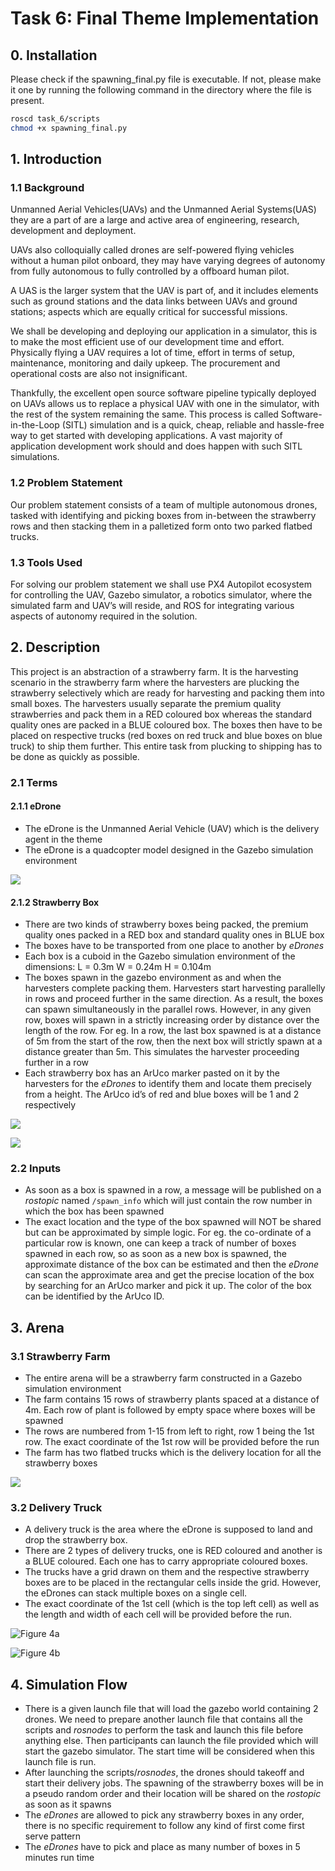 # Task 6: Final Theme Implementation

## 0. Installation
Please check if the spawning_final.py file is executable. If not, please make it one by running the following command in the directory where the file is present.
```bash
roscd task_6/scripts
chmod +x spawning_final.py 
```

## 1. Introduction

### 1.1 Background
Unmanned Aerial Vehicles(UAVs) and the Unmanned Aerial Systems(UAS) they are a part of are a large and active area of engineering, research, development and deployment.

UAVs also colloquially called drones are self-powered flying vehicles without a human pilot onboard, they may have varying degrees of autonomy from fully autonomous to fully controlled by a offboard human pilot.

A UAS is the larger system that the UAV is part of, and it includes elements such as ground stations and the data links between UAVs and ground stations; aspects which are equally critical for successful missions.

We shall be developing and deploying our application in a simulator, this is to make the most efficient use of our development time and effort. Physically flying a UAV requires a lot of time, effort in terms of setup, maintenance, monitoring and daily upkeep. The procurement and operational costs are also not insignificant.

Thankfully, the excellent open source software pipeline typically deployed on UAVs allows us to replace a physical UAV with one in the simulator, with the rest of the system remaining the same. This process is called Software-in-the-Loop (SITL) simulation and is a quick, cheap, reliable and hassle-free way to get started with developing applications. A vast majority of application development work should and does happen with such SITL simulations.

### 1.2 Problem Statement
Our problem statement consists of a team of multiple autonomous drones, tasked with identifying and picking boxes from in-between the strawberry rows and then stacking them in a palletized form onto two parked flatbed trucks.

### 1.3 Tools Used
For solving our problem statement we shall use PX4 Autopilot ecosystem for controlling the UAV, Gazebo simulator, a robotics simulator, where the simulated farm and UAV’s will reside, and ROS for integrating various aspects of autonomy required in the solution.

## 2. Description
This project is an abstraction of a strawberry farm. It is the harvesting scenario in the strawberry farm where the harvesters are plucking the strawberry selectively which are ready for harvesting and packing them into small boxes. The harvesters usually separate the premium quality strawberries and pack them in a RED coloured box whereas the standard quality ones are packed in a BLUE coloured box. The boxes then have to be placed on respective trucks (red boxes on red truck and blue boxes on blue truck) to ship them further. This entire task from plucking to shipping has to be done as quickly as possible.

### 2.1 Terms

#### 2.1.1 eDrone
- The eDrone is the Unmanned Aerial Vehicle (UAV) which is the delivery agent in the theme
- The eDrone is a quadcopter model designed in the Gazebo simulation environment

![](../assets/task_6/drone.png)

#### 2.1.2 Strawberry Box
- There are two kinds of strawberry boxes being packed, the premium quality ones packed in a RED box and standard quality ones in BLUE box
- The boxes have to be transported from one place to another by *eDrones*
- Each box is a cuboid in the Gazebo simulation environment of the dimensions: L = 0.3m W = 0.24m H = 0.104m
- The boxes spawn in the gazebo environment as and when the harvesters complete packing them. Harvesters start harvesting parallelly in rows and proceed further in the same direction. As a result, the boxes can spawn simultaneously in the parallel rows. However, in any given row, boxes will spawn in a strictly increasing order by distance over the length of the row. For eg. In a row, the last box spawned is at a distance of 5m from the start of the row, then the next box will strictly spawn at a distance greater than 5m. This simulates the harvester proceeding further in a row
- Each strawberry box has an ArUco marker pasted on it by the harvesters for the *eDrones* to identify them and locate them precisely from a height. The ArUco id’s of red and blue boxes will be 1 and 2 respectively

![](../assets/task_6/red_box.png)

![](../assets/task_6/blue_box.png)

### 2.2 Inputs
- As soon as a box is spawned in a row, a message will be published on a *rostopic* named ```/spawn_info``` which will just contain the row number in which the box has been spawned
- The exact location and the type of the box spawned will NOT be shared but can be approximated by simple logic. For eg. the co-ordinate of a particular row is known, one can keep a track of number of boxes spawned in each row, so as soon as a new box is spawned, the approximate distance of the box can be estimated and then the *eDrone* can scan the approximate area and get the precise location of the box by searching for an ArUco marker and pick it up. The color of the box can be identified by the ArUco ID.

## 3. Arena
### 3.1 Strawberry Farm
- The entire arena will be a strawberry farm constructed in a Gazebo simulation environment
- The farm contains 15 rows of strawberry plants spaced at a distance of 4m. Each row of plant is followed by empty space where boxes will be spawned
- The rows are numbered from 1-15 from left to right, row 1 being the 1st row. The exact coordinate of the 1st row will be provided before the run
- The farm has two flatbed trucks which is the delivery location for all the strawberry boxes

![](../assets/task_6/strawberry_farm.jpeg)

### 3.2 Delivery Truck
- A delivery truck is the area where the eDrone is supposed to land and drop the strawberry box.
- There are 2 types of delivery trucks, one is RED coloured and another is a BLUE coloured. Each one has to carry appropriate coloured boxes.
- The trucks have a grid drawn on them and the respective strawberry boxes are to be placed in the rectangular cells inside the grid. However, the eDrones can stack multiple boxes on a single cell.
- The exact coordinate of the 1st cell (which is the top left cell) as well as the length and width of each cell will be provided before the run.

![Figure 4a](../assets/task_6/red_truck.png)

![Figure 4b](../assets/task_6/blue_truck.jpeg)

## 4. Simulation Flow
- There is a given launch file that will load the gazebo world containing 2 drones. We need to prepare another launch file that contains all the scripts and *rosnodes* to perform the task and launch this file before anything else. Then participants can launch the file provided which will start the gazebo simulator. The start time will be considered when this launch file is run.
- After launching the scripts/*rosnodes*, the drones should takeoff and start their delivery jobs. The spawning of the strawberry boxes will be in a pseudo random order and their location will be shared on the *rostopic* as soon as it spawns
- The *eDrones* are allowed to pick any strawberry boxes in any order, there is no specific requirement to follow any kind of first come first serve pattern
- The *eDrones* have to pick and place as many number of boxes in 5 minutes run time